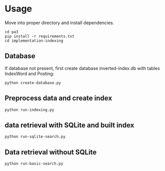 # Usage

Move into proper directory and install dependencies.

```shell
cd pa3
pip install -r requirements.txt
cd implementation-indexing
```

## Database

If database not present, first create database inverted-index.db with tables IndexWord and Posting:

```shell
python create-database.py
```

## Preprocess data and create index

```shell
python run-indexing.py
```

## data retrieval with SQLite and built index

```shell
python run-sqlite-search.py
```

## Data retrieval without SQLite

```shell
python run-basic-search.py
```

